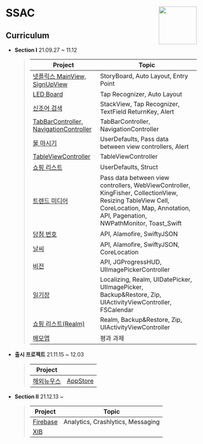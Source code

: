 # SSAC <img src = "https://user-images.githubusercontent.com/93528918/145744691-32ae73ac-94de-429c-b5d5-5267ddd75bac.jpeg" width = 100  align = right> 

## Curriculum

* **Section I**
21.09.27 ~ 11.12
  > | Project | Topic |
  > | ------ | ------ |
  > | [넷플릭스 MainView, SignUpView](https://github.com/camosss/SSAC/tree/main/ssacMovie) | StoryBoard, Auto Layout, Entry Point |
  > | [LED Board](https://github.com/camosss/SSAC/tree/main/ssacLEDBoard) | Tap Recognizer, Auto Layout |
  > | [신조어 검색](https://github.com/camosss/SSAC/tree/main/ssacNewlyWord) | StackView, Tap Recognizer, TextField ReturnKey, Alert |
  > | [TabBarController, NavigationController](https://github.com/camosss/SSAC/tree/main/ssacTabBar-Navigation) | TabBarController, NavigationController |
  > | [물 마시기](https://github.com/camosss/SSAC/tree/main/ssacDrinkingWater) | UserDefaults, Pass data between view controllers, Alert |
  > | [TableViewController](https://github.com/camosss/SSAC/tree/main/ssacTableView) | TableViewController |
  > | [쇼핑 리스트](https://github.com/camosss/SSAC/tree/main/ssacShoppingList) | UserDefaults, Struct |
  > | [트렌드 미디어](https://github.com/camosss/SSAC/tree/main/ssacTrendMedia) | Pass data between view controllers, WebViewController, KingFisher, CollectionView, Resizing TableView Cell, CoreLocation, Map, Annotation, API, Pagenation, NWPathMonitor, Toast_Swift |
  > | [당첨 번호](https://github.com/camosss/SSAC/tree/main/ssacLottery) | API, Alamofire, SwiftyJSON |
  > | [날씨](https://github.com/camosss/SSAC/tree/main/ssacWeather) | API, Alamofire, SwiftyJSON, CoreLocation |
  > | [비전](https://github.com/camosss/SSAC/tree/main/ssacVision) | API, JGProgressHUD, UIImagePickerController |
  > | [일기장](https://github.com/camosss/SSAC/tree/main/ssacDiary) | Localizing, Realm, UIDatePicker, UIImagePicker, Backup&Restore, Zip, UIActivityViewController, FSCalendar |
  > | [쇼핑 리스트(Realm)](https://github.com/camosss/SSAC/tree/main/ssacShoppingList_Realm) | Realm, Backup&Restore, Zip, UIActivityViewController |
  > | [메모앱](https://github.com/camosss/SSAC/tree/main/ssacMemo) | 평과 과제 |

* **출시 프로젝트**
21.11.15 ~ 12.03
  > | Project |  |
  > | ------ | ------ |
  > | [해외뉴우스](https://github.com/camosss/Overseas-News) | [AppStore](https://apps.apple.com/kr/app/%ED%95%B4%EC%99%B8%EB%89%B4%EC%9A%B0%EC%8A%A4/id1596846397) |

* **Section II**
21.12.13 ~
  > | Project | Topic |
  > | ------ | ------ |
  > | [Firebase](https://github.com/camosss/SSAC/tree/main/ssacFirebase) | Analytics, Crashlytics, Messaging |
  > | [XIB](https://github.com/camosss/SSAC/tree/main/ssacXib) |  |

